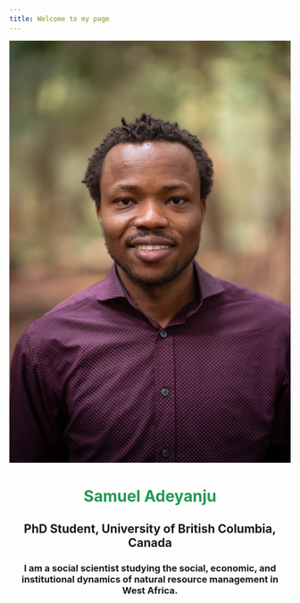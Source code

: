 ```yaml
---
title: Welcome to my page
---  
```


![Samuel](images/samuel.jpg)

<div align="center"> 
  <font color="#229954">
 <h1>Samuel Adeyanju</h1>
    </font>
  </div>

<div align="center"> 
  
 <h2>PhD Student, University of British Columbia, Canada</h2> 
  
  



<h3>I am a social scientist studying the social, economic, and institutional dynamics of natural resource management in West Africa.</h3>
</div>


